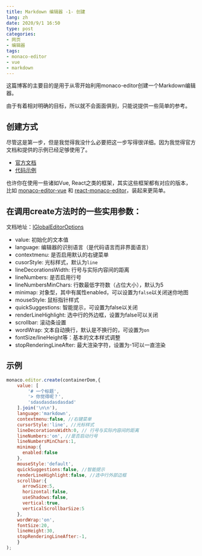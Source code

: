 ```yaml
---
title: Markdown 编辑器 -1- 创建
lang: zh
date: 2020/9/1 16:50
type: post
categories:
- 网页
- 编辑器
tags:
- monaco-editor
- vue
- markdown
---
```


这篇博客的主要目的是用于从零开始利用monaco-editor创建一个Markdown编辑器。

由于有着相对明确的目标，所以就不会面面俱到，只能说提供一些简单的参考。

<!--more-->

## 创建方式

尽管这是第一步，但是我觉得我没什么必要把这一步写得很详细。因为我觉得官方文档和提供的示例已经足够使用了。

- [官方文档](https://github.com/Microsoft/monaco-editor)
- [代码示例](https://github.com/Microsoft/monaco-editor-samples/)

也许你在使用一些诸如Vue, React之类的框架，其实这些框架都有对应的版本，比如 [monaco-editor-vue](https://www.npmjs.com/package/monaco-editor-vue) 和 [react-monaco-editor](https://www.npmjs.com/package/react-monaco-editor)，装起来更简单。

## 在调用create方法时的一些实用参数：

文档地址：[IGlobalEditorOptions](https://microsoft.github.io/monaco-editor/api/interfaces/monaco.editor.istandaloneeditorconstructionoptions.html)

- value: 初始化的文本值
- language: 编辑器的识别语言（是代码语言而非界面语言）
- contextmenu: 是否启用默认的右键菜单
- cusorStyle: 光标样式，默认为`line`
- lineDecorationsWidth: 行号与实际内容间的距离
- lineNumbers: 是否启用行号
- lineNumbersMinChars: 行数最低字符数（占位大小），默认为5
- minimap: 对象型，其中有属性enabled，可以设置为`false`以关闭迷你地图
- mouseStyle: 鼠标指针样式
- quickSuggestions: 智能提示，可设置为false以关闭
- renderLineHighlight: 选中行的外边框，设置为false可以关闭
- scrollbar: 滚动条设置
- wordWrap: 文本自动换行，默认是不换行的，可设置为`on`
- fontSize/lineHeight等：基本的文本样式调整
- stopRenderingLineAfter: 最大渲染字符，设置为-1可以一直渲染

## 示例

```javascript
monaco.editor.create(containerDom,{
	value: [
	    '# 一个标题',
	    '> 你觉得呢？',
	    'sdasdasdasdasdad'
    ].join('\n\n'),
    language:'markdown',
    contextmenu:false, //右键菜单
    cursorStyle:'line', //光标样式
    lineDecorationsWidth:0, // 行号与实际内容间的距离
    lineNumbers:'on', //是否启动行号
    lineNumbersMinChars:1,
    minimap:{
      enabled:false
    },
    mouseStyle:'default',
    quickSuggestions:false, //智能提示
    renderLineHighlight:false, //选中行外部边框
    scrollbar:{
      arrowSize:5,
      horizontal:false,
      useShadows:false,
      vertical:true,
      verticalScrollbarSize:5
    },
    wordWrap:'on',
    fontSize:20,
    lineHeight:30,
    stopRenderingLineAfter:-1,
	}
);
```